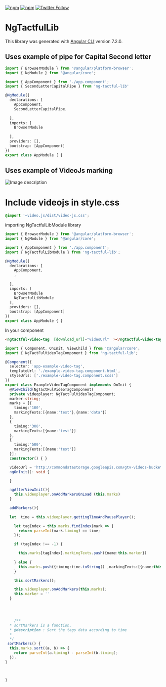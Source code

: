 [![npm](https://img.shields.io/npm/v//ng-tactful-lib.svg)](https://www.npmjs.com/package//ng-tactful-lib)
[![npm](https://img.shields.io/npm/dt//ng-tactful-lib.svg?label=npm%20downloads)](https://www.npmjs.com/package//ng-tactful-lib)
[![Twitter Follow](https://img.shields.io/twitter/follow/acharyaks90.svg?style=social&label=Follow%20me)](https://twitter.com/acharyaks90)

# NgTactfulLib

This library was generated with [Angular CLI](https://github.com/angular/angular-cli) version 7.2.0.


## Uses  example of pipe for Capital Second letter
```typescript
import { BrowserModule } from '@angular/platform-browser';
import { NgModule } from '@angular/core';

import { AppComponent } from './app.component';
import { SecondLetterCapitalPipe } from 'ng-tactful-lib'

@NgModule({
  declarations: [
    AppComponent,
    SecondLetterCapitalPipe,
    
  ],
  imports: [
    BrowserModule
    
  ],
  providers: [],
  bootstrap: [AppComponent]
})
export class AppModule { }
```

## Uses  example of VideoJs marking 

![Image description]()

# Include videojs in style.css 
```css
@import '~video.js/dist/video-js.css';

```
 importing NgTactfulLibModule library

```typescript
import { BrowserModule } from '@angular/platform-browser';
import { NgModule } from '@angular/core';

import { AppComponent } from './app.component';
import { NgTactfulLibModule } from 'ng-tactful-lib';

@NgModule({
  declarations: [
    AppComponent,
    ,
    
  ],
  imports: [
    BrowserModule
    NgTactfulLibModule
  ],
  providers: [],
  bootstrap: [AppComponent]
})
export class AppModule { }
```

In your component 
```html
<ngtactful-video-tag  [download_url]="videoUrl"  ></ngtactful-video-tag>
```

```typescript
import { Component, OnInit, ViewChild } from '@angular/core';
import { NgTactFulVideoTagComponent } from 'ng-tactful-lib';

@Component({
  selector: 'app-example-video-tag',
  templateUrl: './example-video-tag.component.html',
  styleUrls: ['./example-video-tag.component.scss']
})
export class ExampleVideoTagComponent implements OnInit {
  @ViewChild(NgTactFulVideoTagComponent)
  private videoplayer: NgTactFulVideoTagComponent;
  marker:string;
  marks = [{
    timing:'100',
    markingTexts:[{name:'test'},{name:'data'}] 
  },
  {
    timing:'300',
    markingTexts:[{name:'test'}] 
  },
  {
    timing:'500',
    markingTexts:[{name:'test'}] 
  }];
  constructor() { }

  videoUrl = 'http://commondatastorage.googleapis.com/gtv-videos-bucket/sample/BigBuckBunny.mp4';
  ngOnInit(): void {

  }

  ngAfterViewInit(){
    this.videoplayer.onAddMarkersOnLoad (this.marks)
  }

  addMarkers(){
    
  let  time = this.videoplayer.gettingTimeAndPausePlayer();

    let tagIndex = this.marks.findIndex(mark => {
      return parseInt(mark.timing) == time;
    });

    if (tagIndex !== -1) {

      this.marks[tagIndex].markingTexts.push({name:this.marker})
      
    } else {
      this.marks.push({timing:time.toString() ,markingTexts:[{name:this.marker}]})
    }

    this.sortMarkers();

    this.videoplayer.onAddMarkers(this.marks);
    this.marker = ''
  }


  

    /**
  * sortMarkers is a function.
  * @description : Sort the tags data according to time
  *
  */
 sortMarkers() {
  this.marks.sort((a, b) => {
    return parseInt(a.timing) - parseInt(b.timing);
  });
}

  

}


```
